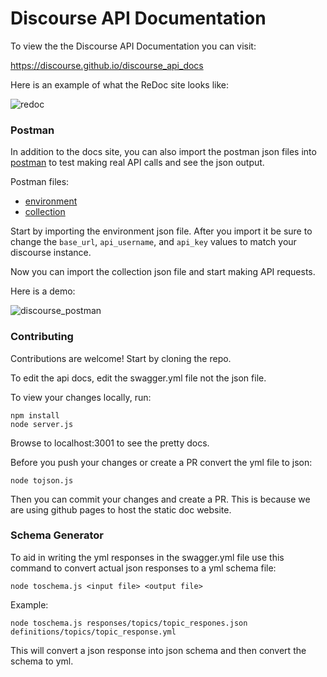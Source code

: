 # Discourse API Documentation

To view the the Discourse API Documentation you can visit:

  https://discourse.github.io/discourse_api_docs

Here is an example of what the ReDoc site looks like:

![redoc](https://cloud.githubusercontent.com/assets/1490496/20266324/e818b49e-aa32-11e6-8390-242f0f155cb7.gif)

### Postman

In addition to the docs site, you can also import the postman json files into
[postman](https://www.getpostman.com/) to test making real API calls and see the json output.

Postman files:
  - [environment](https://raw.githubusercontent.com/oblakeerickson/discourse_api_docs/master/postman/discourse_local.postman_environment.json)
  - [collection](https://raw.githubusercontent.com/oblakeerickson/discourse_api_docs/master/postman/discourse.postman_collection.json)

Start by importing the environment json file. After you import it be sure to
change the `base_url`, `api_username`, and `api_key` values to match your
discourse instance.

Now you can import the collection json file and start making API requests.

Here is a demo:

![discourse_postman](https://cloud.githubusercontent.com/assets/1490496/20265862/9478355a-aa30-11e6-98b0-ecf7d2ab9263.gif)

### Contributing

Contributions are welcome! Start by cloning the repo.

To edit the api docs, edit the swagger.yml file not the json file.

To view your changes locally, run:

```
npm install
node server.js
```

Browse to localhost:3001 to see the pretty docs.

Before you push your changes or create a PR convert the yml file to json:

```
node tojson.js
```

Then you can commit your changes and create a PR. This is because we are using
github pages to host the static doc website.

### Schema Generator

To aid in writing the yml responses in the swagger.yml file use this command to
convert actual json responses to a yml schema file:

```
node toschema.js <input file> <output file>
```

Example:

```
node toschema.js responses/topics/topic_respones.json definitions/topics/topic_response.yml
```

This will convert a json response into json schema and then convert the schema
to yml.

